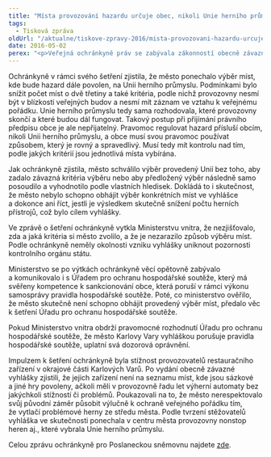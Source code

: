```yaml
---
title: "Místa provozování hazardu určuje obec, nikoli Unie herního průmyslu"
tags:
  - Tisková zpráva
oldUrl: "/aktualne/tiskove-zpravy-2016/mista-provozovani-hazardu-urcuje-obec-nikoli-unie-herniho-prumyslu"
date: 2016-05-02
perex: "<p>Veřejná ochránkyně práv se zabývala zákonností obecně závazné vyhlášky města Karlovy Vary týkající se regulace hazardu. Zjistila, že město neurčilo místa, na nichž má být hazard povolen, ale výběr ponechalo na Unii herního průmyslu. Takový proces přijímání právního předpisu je podle ochránkyně nepřijatelný. Ministerstvo vnitra na základě jejích závěrů předalo věc k šetření Úřadu pro ochranu hospodářské soutěže. Ochránkyně na tento případ upozornila i Poslaneckou sněmovnu v rámci své zprávy o činnosti v 1. čtvrtletí 2016.</p>"
---
```


<!-- imported from the old website -->

<p>Ochránkyně v rámci svého šetření zjistila, že město ponechalo výběr míst, kde bude hazard dále povolen, na Unii herního průmyslu. Podmínkami bylo snížit počet míst o dvě třetiny a také kritéria, podle nichž provozovny nesmí být v blízkosti veřejných budov a nesmí mít záznam ve vztahu k veřejnému pořádku. Unie herního průmyslu tedy sama rozhodovala, které provozovny skončí a které budou dál fungovat. Takový postup při přijímání právního předpisu obce je ale nepřijatelný. Pravomoc regulovat hazard přísluší obcím, nikoli Unii herního průmyslu, a obce musí svou pravomoc používat způsobem, který je rovný a spravedlivý. Musí tedy mít kontrolu nad tím, podle jakých kritérií jsou jednotlivá místa vybírána. </p> <p>Jak ochránkyně zjistila, město schválilo výběr provedený Unií bez toho, aby zadalo závazná kritéria výběru nebo aby předložený výběr následně samo posoudilo a vyhodnotilo podle vlastních hledisek. Dokládá to i skutečnost, že město nebylo schopno obhájit výběr konkrétních míst ve vyhlášce a dokonce ani říct, jestli je výsledkem skutečně snížení počtu herních přístrojů, což bylo cílem vyhlášky. </p> <p>Ve zprávě o šetření ochránkyně vytkla Ministerstvu vnitra, že nezjišťovalo, zda a jaká kritéria si město zvolilo, a že je nezarazilo způsob výběru míst. Podle ochránkyně neměly okolnosti vzniku vyhlášky uniknout pozornosti kontrolního orgánu státu. </p> <p>Ministerstvo se po výtkách ochránkyně věcí opětovně zabývalo a komunikovalo i s Úřadem pro ochranu hospodářské soutěže, který má svěřeny kompetence k sankcionování obce, která poruší v rámci výkonu samosprávy pravidla hospodářské soutěže. Poté, co ministerstvo ověřilo, že město skutečně není schopno obhájit provedený výběr míst, předalo věc k šetření Úřadu pro ochranu hospodářské soutěže. </p> <p>Pokud Ministerstvo vnitra obdrží pravomocné rozhodnutí Úřadu pro ochranu hospodářské soutěže, že město Karlovy Vary vyhláškou porušuje pravidla hospodářské soutěže, uplatní svá dozorová oprávnění.</p><p> Impulzem k šetření ochránkyně byla stížnost provozovatelů restauračního zařízení v okrajové části Karlových Varů. Po vydání obecně závazné vyhlášky zjistili, že jejich zařízení není na seznamu míst, kde jsou sázkové a jiné hry povoleny, ačkoli měli v provozovně řadu let výherní automaty bez jakýchkoli stížností či problémů. Poukazovali na to, že město nerespektovalo svůj původní záměr působit výlučně k ochraně veřejného pořádku tím, že vytlačí problémové herny ze středu města. Podle tvrzení stěžovatelů vyhláška ve skutečnosti ponechala v centru města provozovny nonstop heren aj., které vybrala Unie herního průmyslu.</p><p>Celou zprávu ochránkyně pro Poslaneckou sněmovnu najdete <a href="https://www.ochrance.cz/zpravy-o-cinnosti/zpravy-pro-poslaneckou-snemovnu/">zde</a>.</p><p></p>
